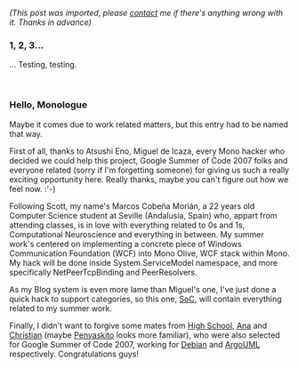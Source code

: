 *(This post was imported, please [contact](/#/contact) me if there's anything wrong with it. Thanks in advance)*

<div class="entry-body">
<h3>1, 2, 3...</h3>
<p>
	... Testing, testing.
</p>
<br />
<h3>Hello, Monologue</h3>
<p>
	Maybe it comes due to work related matters, but this entry had to be named that way.
</p>
<p>
	First of all, thanks to Atsushi Eno, Miguel de Icaza, every Mono hacker who decided we could help this project, Google Summer of Code 2007 folks and everyone related (sorry if I'm forgetting someone) for giving us such a really exciting opportunity here. Really thanks, maybe you can't figure out how we feel now. :'-)
</p>
<p>
	Following Scott, my name's Marcos Cobe&ntilde;a Mori&aacute;n, a 22 years old Computer Science student at Seville (Andalusia, Spain) who, appart from attending classes, is in love with everything related to 0s and 1s, Computational Neuroscience and everything in between. My summer work's centered on implementing a concrete piece of Windows Communication Foundation (WCF) into Mono Olive, WCF stack within Mono. My hack will be done inside System.ServiceModel namespace, and more specifically NetPeerTcpBinding and PeerResolvers.
</p>
<p>
	As my Blog system is even more lame than Miguel's one, I've just done a quick hack to support categories, so this one, <a href="http://www.youcannoteatbits.org/Blog/SoC.xml">SoC</a>, will contain everything related to my summer work.
</p>
<p>
	Finally, I didn't want to forgive some mates from <a href="http://www.eii.us.es/">High School</a>, <a href="http://ekaia.org/">Ana</a> and <a href="http://penyaskitodice.wordpress.com/">Christian</a> (maybe <a href="http://www.google.es/search?q=Penyaskito&ie=utf-8&oe=utf-8&aq=t&rls=org.mozilla:es-ES:official&client=firefox-a">Penyaskito</a> looks more familiar), who were also selected for Google Summer of Code 2007, working for <a href="http://code.google.com/soc/debian/about.html">Debian</a> and <a href="http://code.google.com/soc/argouml/about.html">ArgoUML</a> respectively. Congratulations guys!
</p>
</div>
